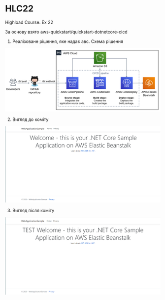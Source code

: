 # HLC22
Highload Course. Ex 22

За основу взято aws-quickstart/quickstart-dotnetcore-cicd

1. Реалізоване рішення, яке надає авс. Схема рішення

![1.png](resources/1.png)

2. Вигляд до коміту

![2.png](resources/2.png)

3. Вигляд після коміту 

![3.png](resources/3.png)
